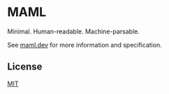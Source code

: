 # MAML

Minimal. Human-readable. Machine-parsable.

See [maml.dev](https://maml.dev) for more information and specification.

## License

[MIT](LICENSE)
